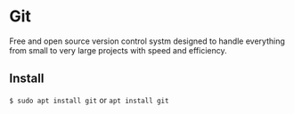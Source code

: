 # Git
Free and open source version control systm designed to handle everything from small to very large projects with speed and efficiency.

## Install
`$ sudo apt install git`
or
`apt install git`